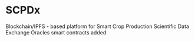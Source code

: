 # SCPDx
Blockchain/IPFS - based platform for Smart Crop Production Scientific Data Exchange
Oracles smart contracts added

